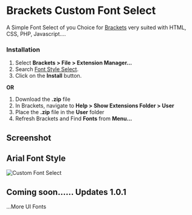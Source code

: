# Brackets Custom Font Select


A Simple Font Select of you Choice for [Brackets](https://github.com/adobe/brackets/) very suited with HTML, CSS, PHP, Javascript....


### Installation
1. Select **Brackets > File > Extension Manager...**
2. Search [Font Style Select](https://github.com/seanDeee/brackets-custom-font-extension/).
3. Click on the **Install** button.

**OR**

1. Download the **.zip** file
2. In Brackets, navigate to **Help > Show Extensions Folder > User**
3. Place the **.zip** file in the **User** folder
4. Refresh Brackets and Find **Fonts** from **Menu...**


## Screenshot

## Arial Font Style
![Custom Font Select](https://github.com/seanDeee/brackets-custom-font-extension/blob/master/Screenshot/Arial.png)




## Coming soon...... Updates 1.0.1
...More UI Fonts

